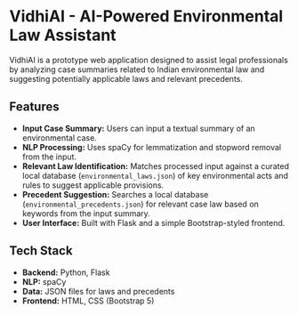 # VidhiAI - AI-Powered Environmental Law Assistant

VidhiAI is a prototype web application designed to assist legal professionals by analyzing case summaries related to Indian environmental law and suggesting potentially applicable laws and relevant precedents.

## Features
*   **Input Case Summary:** Users can input a textual summary of an environmental case.
*   **NLP Processing:** Uses spaCy for lemmatization and stopword removal from the input.
*   **Relevant Law Identification:** Matches processed input against a curated local database (`environmental_laws.json`) of key environmental acts and rules to suggest applicable provisions.
*   **Precedent Suggestion:** Searches a local database (`environmental_precedents.json`) for relevant case law based on keywords from the input summary.
*   **User Interface:** Built with Flask and a simple Bootstrap-styled frontend.

## Tech Stack
*   **Backend:** Python, Flask
*   **NLP:** spaCy
*   **Data:** JSON files for laws and precedents
*   **Frontend:** HTML, CSS (Bootstrap 5)
